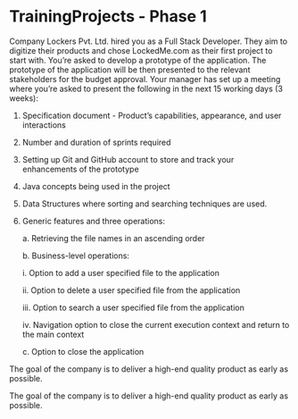# TrainingProjects - Phase 1

Company Lockers Pvt. Ltd. hired you as a Full Stack Developer. They aim to digitize their products and chose LockedMe.com as their first project to start with. You’re asked to develop a prototype of the application. The prototype of the application will be then presented to the relevant stakeholders for the budget approval. Your manager has set up a meeting where you’re asked to present the following in the next 15 working days (3 weeks): 

1. Specification document - Product’s capabilities, appearance, and user interactions

2. Number and duration of sprints required 

3. Setting up Git and GitHub account to store and track your enhancements of the prototype 

4. Java concepts being used in the project 

5. Data Structures where sorting and searching techniques are used. 

6. Generic features and three operations: 

    a. Retrieving the file names in an ascending order

    b. Business-level operations:

      i. Option to add a user specified file to the application

      ii. Option to delete a user specified file from the application

      iii. Option to search a user specified file from the application

      iv. Navigation option to close the current execution context and return to the main context

    c. Option to close the application

The goal of the company is to deliver a high-end quality product as early as possible. 

 

The goal of the company is to deliver a high-end quality product as early as possible. 
